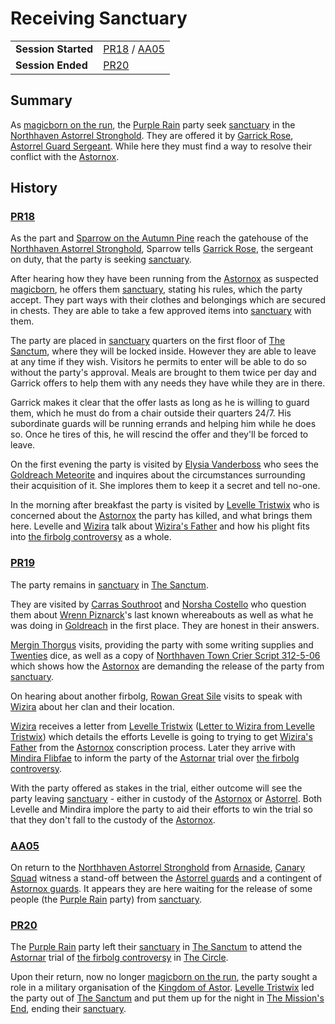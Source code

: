 # Receiving Sanctuary

|||
| --- | --- |
| **Session Started** | [PR18](../sessions/PR18.md) / [AA05](../sessions/AA05.md) | storyline.2
| **Session Ended** | [PR20](../sessions/PR20.md) |

## Summary

As [magicborn on the run](magicborn-on-the-run.md), the [Purple Rain](../campaigns/purple-rain.md) party seek [sanctuary](../organisations/astorrel/sanctuary.md) in the [Northhaven Astorrel Stronghold](../places/strongholds/northhaven-astorrel-stronghold.md). They are offered it by [Garrick Rose](../characters/garrick-rose.md), [Astorrel Guard Sergeant](../organisations/astorrel/ranks/astorrel-guard-sergeant.md). While here they must find a way to resolve their conflict with the [Astornox](../organisations/astornox/astornox.md).

## History

### [PR18](../sessions/PR18.md)

As the part and [Sparrow on the Autumn Pine](../characters/sparrow-on-the-autumn-pine.md) reach the gatehouse of the [Northhaven Astorrel Stronghold](../places/strongholds/northhaven-astorrel-stronghold.md), Sparrow tells [Garrick Rose](../characters/garrick-rose.md), the sergeant on duty, that the party is seeking [sanctuary](../organisations/astorrel/sanctuary.md).

After hearing how they have been running from the [Astornox](../organisations/astornox/astornox.md) as suspected [magicborn](../civilisations/kingdom-of-astor/magicborn.md), he offers them [sanctuary](../organisations/astorrel/sanctuary.md), stating his rules, which the party accept. They part ways with their clothes and belongings which are secured in chests. They are able to take a few approved items into [sanctuary](../organisations/astorrel/sanctuary.md) with them.

The party are placed in [sanctuary](../organisations/astorrel/sanctuary.md) quarters on the first floor of [The Sanctum](../places/buildings/the-sanctum.md), where they will be locked inside. However they are able to leave at any time if they wish. Visitors he permits to enter will be able to do so without the party's approval. Meals are brought to them twice per day and Garrick offers to help them with any needs they have while they are in there.

Garrick makes it clear that the offer lasts as long as he is willing to guard them, which he must do from a chair outside their quarters 24/7. His subordinate guards will be running errands and helping him while he does so. Once he tires of this, he will rescind the offer and they'll be forced to leave.

On the first evening the party is visited by [Elysia Vanderboss](../characters/elysia-vanderboss.md) who sees the [Goldreach Meteorite](../items/meteoric/meteorites/goldreach-meteorite.md) and inquires about the circumstances surrounding their acquisition of it. She implores them to keep it a secret and tell no-one.

In the morning after breakfast the party is visited by [Levelle Tristwix](../characters/levelle-tristwix.md) who is concerned about the [Astornox](../organisations/astornox/astornox.md) the party has killed, and what brings them here. Levelle and [Wizira](../characters/wizira.md) talk about [Wizira's Father](../characters/wiziras-father.md) and how his plight fits into [the firbolg controversy](the-firbolg-controversy.md) as a whole.

### [PR19](../sessions/PR19.md)

The party remains in [sanctuary](../organisations/astorrel/sanctuary.md) in [The Sanctum](../places/buildings/the-sanctum.md).

They are visited by [Carras Southroot](../characters/carras-southroot.md) and [Norsha Costello](../characters/norsha-costello.md) who question them about [Wrenn Piznarck](../characters/wrenn-piznarck.md)'s last known whereabouts as well as what he was doing in [Goldreach](../civilisations/kingdom-of-astor/SETTLEMENTS/GOLDREACH/README.md) in the first place. They are honest in their answers.

[Mergin Thorgus](../characters/mergin-thorgus.md) visits, providing the party with some writing supplies and [Twenties](../mechanics/roleplay/games/twenties.md) dice, as well as a copy of [Northhaven Town Crier Script 312-5-06](../papers/letters/northhaven-town-crier-script-312-5-06.md) which shows how the [Astornox](../organisations/astornox/astornox.md) are demanding the release of the party from [sanctuary](../organisations/astorrel/sanctuary.md).

On hearing about another firbolg, [Rowan Great Sile](../characters/rowan-great-sile.md) visits to speak with [Wizira](../characters/wizira.md) about her clan and their location.

[Wizira](../characters/wizira.md) receives a letter from [Levelle Tristwix](../characters/levelle-tristwix.md) ([Letter to Wizira from Levelle Tristwix](../papers/letters/letter-to-wizira-from-levelle-tristwix.md)) which details the efforts Levelle is going to trying to get [Wizira's Father](../characters/wiziras-father.md) from the [Astornox](../organisations/astornox/astornox.md) conscription process. Later they arrive with [Mindira Flibfae](../characters/mindira-flibfae.md) to inform the party of the [Astornar](../organisations/astornar.md) trial over [the firbolg controversy](the-firbolg-controversy.md).

With the party offered as stakes in the trial, either outcome will see the party leaving [sanctuary](../organisations/astorrel/sanctuary.md) - either in custody of the [Astornox](../organisations/astornox/astornox.md) or [Astorrel](../organisations/astorrel/astorrel.md). Both Levelle and Mindira implore the party to aid their efforts to win the trial so that they don't fall to the custody of the [Astornox](../organisations/astornox/astornox.md).

### [AA05](../sessions/AA05.md)

On return to the [Northhaven Astorrel Stronghold](../places/strongholds/northhaven-astorrel-stronghold.md) from [Arnaside](../places/villages/arnaside.md), [Canary Squad](../organisations/astorrel/squads/canary-squad.md) witness a stand-off between the [Astorrel guards](../organisations/astorrel/ranks/astorrel-guard.md) and a contingent of [Astornox guards](../organisations/astornox/ranks/astornox-guard.md). It appears they are here waiting for the release of some people (the [Purple Rain](../campaigns/purple-rain.md) party) from [sanctuary](../organisations/astorrel/sanctuary.md).

### [PR20](../sessions/PR20.md)

The [Purple Rain](../campaigns/purple-rain.md) party left their [sanctuary](../organisations/astorrel/sanctuary.md) in [The Sanctum](../places/buildings/the-sanctum.md) to attend the [Astornar](../organisations/astornar.md) trial of [the firbolg controversy](the-firbolg-controversy.md) in [The Circle](../places/buildings/the-circle.md).

Upon their return, now no longer [magicborn on the run](magicborn-on-the-run.md), the party sought a role in a military organisation of the [Kingdom of Astor](../civilisations/kingdom-of-astor/kingdom-of-astor.md). [Levelle Tristwix](../characters/levelle-tristwix.md) led the party out of [The Sanctum](../places/buildings/the-sanctum.md) and put them up for the night in [The Mission's End](../places/buildings/inns-taverns/the-missions-end.md), ending their [sanctuary](../organisations/astorrel/sanctuary.md).
